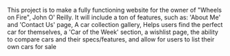 This project is to make a fully functioning website for the owner of "Wheels on Fire", John O' Reilly.
It will include a ton of features, such as:
  'About Me' and 'Contact Us' page,
  A car collection gallery,
  Helps users find the perfect car for themselves, 
  a 'Car of the Week' section, 
  a wishlist page,
  the ability to compare cars and their specs/features, and 
  allow for users to list their own cars for sale
